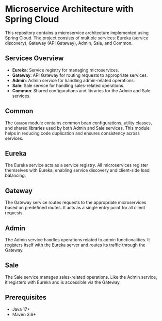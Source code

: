 # Microservice Architecture with Spring Cloud

This repository contains a microservice architecture implemented using Spring Cloud. The project consists of multiple services: Eureka (service discovery), Gateway (API Gateway), Admin, Sale, and Common.

## Services Overview

- **Eureka**: Service registry for managing microservices.
- **Gateway**: API Gateway for routing requests to appropriate services.
- **Admin**: Admin service for handling admin-related operations.
- **Sale**: Sale service for handling sales-related operations.
- **Common**: Shared configurations and libraries for the Admin and Sale services.

## Common

The `Common` module contains common bean configurations, utility classes, and shared libraries used by both Admin and Sale services. This module helps in reducing code duplication and ensures consistency across services.

## Eureka

The Eureka service acts as a service registry. All microservices register themselves with Eureka, enabling service discovery and client-side load balancing.

## Gateway

The Gateway service routes requests to the appropriate microservices based on predefined routes. It acts as a single entry point for all client requests.

## Admin

The Admin service handles operations related to admin functionalities. It registers itself with the Eureka server and routes its traffic through the Gateway.

## Sale

The Sale service manages sales-related operations. Like the Admin service, it registers with Eureka and is accessible via the Gateway.

## Prerequisites

- Java 17+
- Maven 3.6+
